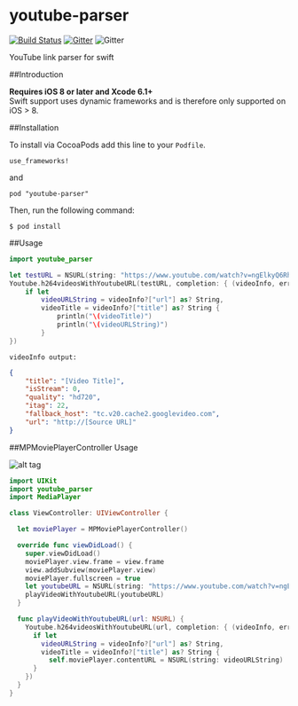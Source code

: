 # youtube-parser
[![Build Status](https://travis-ci.org/toygard/youtube-parser.svg?branch=master)](https://travis-ci.org/toygard/youtube-parser) [![Gitter](https://badges.gitter.im/Join%20Chat.svg)](https://gitter.im/toygard/youtube-parser?utm_source=badge&utm_medium=badge&utm_campaign=pr-badge) ![Gitter](https://img.shields.io/badge/license-MIT-blue.svg) 

YouTube link parser for swift

##Introduction

__Requires iOS 8 or later and Xcode 6.1+__<br/>
Swift support uses dynamic frameworks and is therefore only supported on iOS > 8.

##Installation

To install via CocoaPods add this line to your `Podfile`.
```
use_frameworks!
```
and
```
pod "youtube-parser"
```

Then, run the following command:

```$ pod install```

##Usage

```swift
import youtube_parser
```

```swift
let testURL = NSURL(string: "https://www.youtube.com/watch?v=ngElkyQ6Rhs")!
Youtube.h264videosWithYoutubeURL(testURL, completion: { (videoInfo, error) -> Void in
    if let
        videoURLString = videoInfo?["url"] as? String,
        videoTitle = videoInfo?["title"] as? String {
            println("\(videoTitle)")
            println("\(videoURLString)")
        }
})
```

```
videoInfo output: 
```
```json
{
    "title": "[Video Title]",
    "isStream": 0,
    "quality": "hd720",
    "itag": 22,
    "fallback_host": "tc.v20.cache2.googlevideo.com",
    "url": "http://[Source URL]"
}
```

##MPMoviePlayerController Usage

![alt tag](http://s10.postimg.org/5j1mristl/i_OS_Simulator_Screen_Shot_Jul_12_2015_14_33_02.png)

```swift
import UIKit
import youtube_parser
import MediaPlayer

class ViewController: UIViewController {

  let moviePlayer = MPMoviePlayerController()

  override func viewDidLoad() {
    super.viewDidLoad()
    moviePlayer.view.frame = view.frame
    view.addSubview(moviePlayer.view)
    moviePlayer.fullscreen = true
    let youtubeURL = NSURL(string: "https://www.youtube.com/watch?v=ngElkyQ6Rhs")!
    playVideoWithYoutubeURL(youtubeURL)
  }

  func playVideoWithYoutubeURL(url: NSURL) {
    Youtube.h264videosWithYoutubeURL(url, completion: { (videoInfo, error) -> Void in
      if let
        videoURLString = videoInfo?["url"] as? String,
        videoTitle = videoInfo?["title"] as? String {
          self.moviePlayer.contentURL = NSURL(string: videoURLString)
      }
    })
  }
}
```
